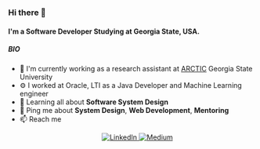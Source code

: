 ### Hi there 👋

#### I'm a Software Developer Studying at Georgia State, USA.

##### BIO

- 🏢 I'm currently working as a research assistant at [ARCTIC](https://arctic.gsu.edu) Georgia State University
- ⚙️ I worked at Oracle, LTI as a Java Developer and Machine Learning engineer
- 🌱 Learning all about **Software System Design**
- 💬 Ping me about **System Design**, **Web Development**, **Mentoring**
- 📫 Reach me <p align="center">
  <a href="https://www.linkedin.com/in/gowthamtnvs" target="_blank">
    <img src="https://img.shields.io/badge/linkedin-%230077B5.svg?&style=for-the-badge&logo=linkedin&logoColor=white&color=071A2C" alt="LinkedIn"/>
  </a>
  <a href="https://medium.com/@gowthamtnvs05" target="_blank">
    <img src="https://img.shields.io/badge/medium-%2312100E.svg?&style=for-the-badge&logo=medium&logoColor=white&color=071A2C" alt="Medium"/>
  </a>
</p>

<!--
**gowtham-star/gowtham-star** is a ✨ _special_ ✨ repository because its `README.md` (this file) appears on your GitHub profile.

Here are some ideas to get you started:

- 🔭 I’m currently working on ...
- 🌱 I’m currently learning ...
- 👯 I’m looking to collaborate on ...
- 🤔 I’m looking for help with ...
- 💬 Ask me about ...
- 📫 How to reach me: ...
- 😄 Pronouns: ...
- ⚡ Fun fact: ...
-->

